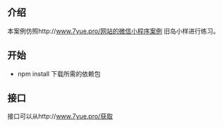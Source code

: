 ## 介绍

本案例仿照http://www.7yue.pro/网站的微信小程序案例 旧岛小样进行练习。

## 开始

+ npm install 下载所需的依赖包

## 接口

接口可以从http://www.7yue.pro/获取